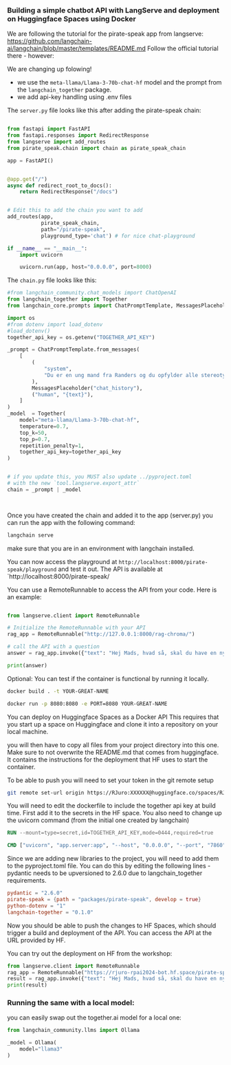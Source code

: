 ### Building a simple chatbot API with LangServe and deployment on Huggingface Spaces using Docker

We are following the tutorial for the pirate-speak app from langserve: https://github.com/langchain-ai/langchain/blob/master/templates/README.md
Follow the official tutorial there - however:

We are changing up folowing! 
- we use the `meta-llama/Llama-3-70b-chat-hf` model and the prompt from the `langchain_together` package.
- we add api-key handling using .env files

The `server.py` file looks like this after adding the pirate-speak chain:

```python

from fastapi import FastAPI
from fastapi.responses import RedirectResponse
from langserve import add_routes
from pirate_speak.chain import chain as pirate_speak_chain

app = FastAPI()


@app.get("/")
async def redirect_root_to_docs():
    return RedirectResponse("/docs")


# Edit this to add the chain you want to add
add_routes(app, 
           pirate_speak_chain, 
           path="/pirate-speak",
           playground_type='chat') # for nice chat-playground

if __name__ == "__main__":
    import uvicorn

    uvicorn.run(app, host="0.0.0.0", port=8000)

```

The `chain.py` file looks like this:

```python
#from langchain_community.chat_models import ChatOpenAI
from langchain_together import Together
from langchain_core.prompts import ChatPromptTemplate, MessagesPlaceholder

import os
#from dotenv import load_dotenv
#load_dotenv()
together_api_key = os.getenv("TOGETHER_API_KEY")

_prompt = ChatPromptTemplate.from_messages(
    [
        (
            "system",
            "Du er en ung mand fra Randers og du opfylder alle stereotyper. Du svarer som sådan en ville gøre. Du svarer relativ kort og stopper efter et svar.",
        ),
        MessagesPlaceholder("chat_history"),
        ("human", "{text}"),
    ]
)
_model  = Together(
    model="meta-llama/Llama-3-70b-chat-hf",
    temperature=0.7,
    top_k=50,
    top_p=0.7,
    repetition_penalty=1,
    together_api_key=together_api_key
)


# if you update this, you MUST also update ../pyproject.toml
# with the new `tool.langserve.export_attr`
chain = _prompt | _model

    
```

Once you have created the chain and added it to the app (server.py) you can run the app with the following command:

```bash
langchain serve
```
make sure that you are in an environment with langchain installed.

You can now access the playground at `http://localhost:8000/pirate-speak/playground` and test it out.
The API is available at `http://localhost:8000/pirate-speak/

You can use a RemoteRunnable to access the API from your code. Here is an example:

```python

from langserve.client import RemoteRunnable

# Initialize the RemoteRunnable with your API 
rag_app = RemoteRunnable("http://127.0.0.1:8000/rag-chroma/")

# call the API with a question
answer = rag_app.invoke({"text": "Hej Mads, hvad så, skal du have en ny bil?", "chat_history": []})

print(answer)

```

Optional:
You can test if the container is functional by running it locally.

```bash
docker build . -t YOUR-GREAT-NAME
```

```bash
docker run -p 8080:8080 -e PORT=8080 YOUR-GREAT-NAME
```

You can deploy on Huggingface Spaces as a Docker API
This requires that you start up a space on Huggingface and clone it into a repository on your local machine.

you will then have to copy all files from your project directory into this one. Make sure to not overwrite the README.md that comes from huggingface. It contains the instructions for the deployment that HF uses to start the container.

To be able to push you will need to set your token in the git remote setup

```bash
git remote set-url origin https://RJuro:XXXXXX@huggingface.co/spaces/RJuro/cheese-doc-test
```

You will need to edit the dockerfile to include the together api key at build time. First add it to the secrets in the HF space. 
You also need to change up the uvicorn command (from the initial one created by langchain)


```Dockerfile
RUN --mount=type=secret,id=TOGETHER_API_KEY,mode=0444,required=true 

CMD ["uvicorn", "app.server:app", "--host", "0.0.0.0", "--port", "7860"]
```

Since we are adding new libraries to the project, you will need to add them to the pyproject.toml file. You can do this by editing the following lines - pydantic needs to be upversioned to 2.6.0 due to langchain_together requirements.

```toml
pydantic = "2.6.0"
pirate-speak = {path = "packages/pirate-speak", develop = true}
python-dotenv = "1"
langchain-together = "0.1.0"
```

Now you should be able to push the changes to HF Spaces, which should trigger a build and deployment of the API. You can access the API at the URL provided by HF.


You can try out the deployment on HF from the workshop:

```python
from langserve.client import RemoteRunnable
rag_app = RemoteRunnable("https://rjuro-rpai2024-bot.hf.space/pirate-speak/") # Roman's deployment. You can also check out the file structure there.
result = rag_app.invoke({"text": "Hej Mads, hvad så, skal du have en ny bil?", "chat_history": []})
print(result)
```

### Running the same with a local model:

you can easily swap out the together.ai model for a local one:

```python
from langchain_community.llms import Ollama

_model = Ollama(
    model="llama3"
)
```